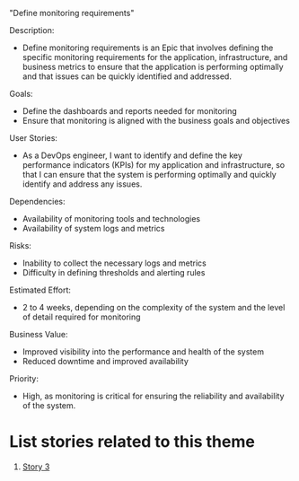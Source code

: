 "Define monitoring requirements"

Description: 
- Define monitoring requirements is an Epic that involves defining the specific monitoring requirements for the
application, infrastructure, and business metrics to ensure that the application is performing optimally and that
issues can be quickly identified and addressed.

Goals:
- Define the dashboards and reports needed for monitoring
- Ensure that monitoring is aligned with the business goals and objectives

User Stories: 
- As a DevOps engineer, I want to identify and define the key performance indicators (KPIs) for my application and 
infrastructure, so that I can ensure that the system is performing optimally and quickly identify and address any 
issues.

Dependencies: 
- Availability of monitoring tools and technologies
- Availability of system logs and metrics

Risks: 
- Inability to collect the necessary logs and metrics
- Difficulty in defining thresholds and alerting rules

Estimated Effort: 
- 2 to 4 weeks, depending on the complexity of the system and the level of detail required for monitoring

Business Value: 
- Improved visibility into the performance and health of the system
- Reduced downtime and improved availability

Priority: 
- High, as monitoring is critical for ensuring the reliability and availability of the system.

# List stories related to this theme
1. [Story 3](../Stories/Story_3_DevOps.md)
